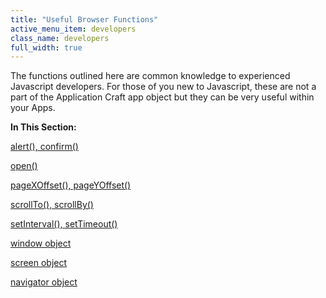 ```yaml
---
title: "Useful Browser Functions"
active_menu_item: developers
class_name: developers
full_width: true
---
```



The functions outlined here are common knowledge to experienced Javascript developers. For those of you new to Javascript, these are not a part of the Application Craft app object but they can be very useful within your Apps.

**In This Section:**

[alert(), confirm()](useful-browser-functions/alert)

[open()](useful-browser-functions/open)

[pageXOffset(), pageYOffset()](useful-browser-functions/pagexoffset-pageyoffset)

[scrollTo(), scrollBy()](useful-browser-functions/scrollto)

[setInterval(), setTimeout()](useful-browser-functions/setinterval-settimeout-et-al)

[window object](useful-browser-functions/window-object)

[screen object](useful-browser-functions/screen-object)

[navigator object](useful-browser-functions/navigator-object)

